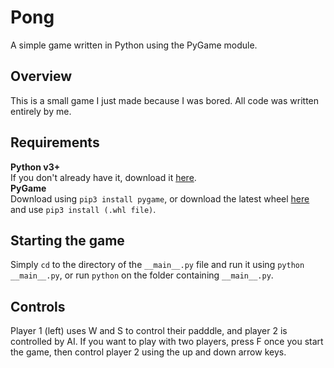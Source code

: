 # Pong
A simple game written in Python using the PyGame module.

## Overview
This is a small game I just made because I was bored. All code was written entirely by me.

## Requirements
**Python v3+**  
If you don't already have it, download it [here](https://www.python.org/downloads/).  
**PyGame**  
Download using `pip3 install pygame`, or download the latest wheel [here](https://pypi.org/project/pygame/#files) and use `pip3 install (.whl file)`.

## Starting the game
Simply `cd` to the directory of the `__main__.py` file and run it using `python __main__.py`, or run `python` on the folder containing `__main__.py`.

## Controls
Player 1 (left) uses W and S to control their padddle, and player 2 is controlled by AI. If you want to play with two players, press F once you start the game, then control player 2 using the up and down arrow keys.
